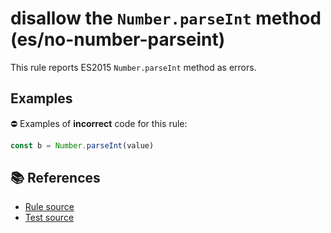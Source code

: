 # disallow the `Number.parseInt` method (es/no-number-parseint)

This rule reports ES2015 `Number.parseInt` method as errors.

## Examples

⛔ Examples of **incorrect** code for this rule:

```js
const b = Number.parseInt(value)
```

## 📚 References

- [Rule source](../../lib/rules/no-number-parseint.js)
- [Test source](../../tests/lib/rules/no-number-parseint.js)
